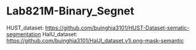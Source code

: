 ﻿# Lab821M-Binary_Segnet
HUST_dataset: https://github.com/buinghia3101/HUST-Dataset-sematic-segmentation
HaIU_dataset: https://github.com/buinghia3101/HaUI_dataset.v1i.png-mask-semantic
